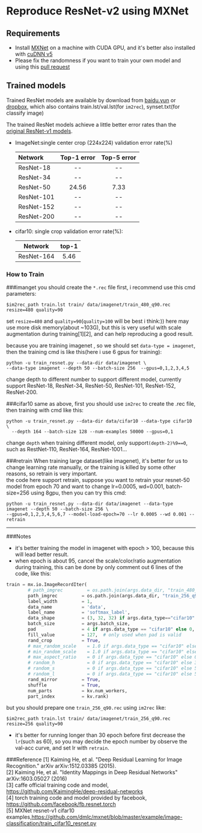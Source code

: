 Reproduce ResNet-v2 using MXNet
=====================================
## Requirements
- Install [MXNet](http://mxnet.readthedocs.io/en/latest/how_to/build.html) on a machine with CUDA GPU, and it's better also installed with [cuDNN v5](https://developer.nvidia.com/cudnn)
- Please fix the randomness if you want to train your own model and using this [pull request](https://github.com/dmlc/mxnet/pull/3001/files)

## Trained models
Trained ResNet models are available by download from [baidu.yun](http://pan.baidu.com/s/1o8GnUxO) or [dropbox](https://www.dropbox.com/sh/681xbcj0oh1jlez/AAA8B7KvcJJXxfwMbXSblGPMa?dl=0), which also contains train.lst/val.lst(for ```im2rec```), synset.txt(for classify image)

The trained ResNet models achieve a little better error rates than the [original ResNet-v1 models](https://github.com/KaimingHe/deep-residual-networks).

* ImageNet:single center crop (224x224) validation error rate(%)

  | Network       | Top-1 error | Top-5 error |
  | :------------ | :---------: | :---------: |
  | ResNet-18     | --       | --       |
  | ResNet-34     | --      | --        |
  | ResNet-50     | 24.56   | 7.33   |
  | ResNet-101    | --       | --        |
  | ResNet-152    | --       | --        |
  | ResNet-200    | --       | --        |


* cifar10: single crop validation error rate(%):

  | Network    | top-1 |
  | :------:   | :---: |
  |ResNet-164  | 5.46 |

### How to Train

###imanget
you should create the ```*.rec``` file first, i recommend use this cmd parameters:  
```shell
$im2rec_path train.lst train/ data/imagenet/train_480_q90.rec resize=480 quality=90
```
set ```resize=480``` and ```quality=90```(```quality=100``` will be best i think:)) here may use more disk memory(about ~103G), but this is very useful with scale augmentation during training[1][2], and can help reproducing a good result.

because you are training imagenet , so we should set ```data-type = imagenet```, then the training cmd is like this(here i use 6 gpus for training):
```shell
python -u train_resnet.py --data-dir data/imagenet \
--data-type imagenet --depth 50 --batch-size 256  --gpus=0,1,2,3,4,5
```
change depth to different number to support different model, currently support ResNet-18, ResNet-34, ResNet-50, ResNet-101, ResNet-152, ResNet-200.

###cifar10
same as above, first you should use ```im2rec``` to create the .rec file, then training with cmd like this:
```shell
python -u train_resnet.py --data-dir data/cifar10 --data-type cifar10 \
  --depth 164 --batch-size 128 --num-examples 50000 --gpus=0,1
```
change ```depth``` when training different model, only support```(depth-2)%9==0```, such as RestNet-110, ResNet-164, ResNet-1001...

###retrain
When training large dataset(like imagenet), it's better for us to change learning rate manually, or the training is killed by some other reasons, so retrain is very important.   
the code here support retrain, suppose you want to retrain your resnet-50 model from epoch 70 and want to change lr=0.0005, wd=0.001, batch-size=256 using 8gpu, then you can try this cmd:
```shell
python -u train_resnet.py --data-dir data/imagenet --data-type imagenet --depth 50 --batch-size 256 \
--gpus=0,1,2,3,4,5,6,7 --model-load-epoch=70 --lr 0.0005 --wd 0.001 --retrain
```  

----------------------------------------
###Notes
* it's better training the model in imagenet with epoch > 100, because this will lead better result.
* when epoch is about 95, cancel the scale/color/ratio augmentation during training, this can be done by only comment out 6 lines of the code, like this:
```python
train = mx.io.ImageRecordIter(
        # path_imgrec         = os.path.join(args.data_dir, "train_480_q90.rec"),
        path_imgrec         = os.path.join(args.data_dir, "train_256_q90.rec"),
        label_width         = 1,
        data_name           = 'data',
        label_name          = 'softmax_label',
        data_shape          = (3, 32, 32) if args.data_type=="cifar10" else (3, 224, 224),
        batch_size          = args.batch_size,
        pad                 = 4 if args.data_type == "cifar10" else 0,
        fill_value          = 127,  # only used when pad is valid
        rand_crop           = True,
        # max_random_scale    = 1.0 if args.data_type == "cifar10" else 1.0,  # 480
        # min_random_scale    = 1.0 if args.data_type == "cifar10" else 0.533,  # 256.0/480.0
        # max_aspect_ratio    = 0 if args.data_type == "cifar10" else 0.25,
        # random_h            = 0 if args.data_type == "cifar10" else 36,  # 0.4*90
        # random_s            = 0 if args.data_type == "cifar10" else 50,  # 0.4*127
        # random_l            = 0 if args.data_type == "cifar10" else 50,  # 0.4*127
        rand_mirror         = True,
        shuffle             = True,
        num_parts           = kv.num_workers,
        part_index          = kv.rank)
```
but you should prepare one ```train_256_q90.rec```  using ```im2rec```  like:
```shell
$im2rec_path train.lst train/ data/imagenet/train_256_q90.rec resize=256 quality=90
```

* it's better for running longer than 30 epoch before first decrease the ```lr```(such as 60), so you may decide  the epoch number by observe the val-acc curve, and set lr with ```retrain```.

###Reference
[1] Kaiming He, et al. "Deep Residual Learning for Image Recognition." arXiv arXiv:1512.03385 (2015).  
[2] Kaiming He, et al. "Identity Mappings in Deep Residual Networks" arXiv:1603.05027 (2016)  
[3] caffe official training code and model, https://github.com/KaimingHe/deep-residual-networks  
[4] torch training code and model provided by facebook, https://github.com/facebook/fb.resnet.torch  
[5] MXNet resnet-v1 cifar10 examples,https://github.com/dmlc/mxnet/blob/master/example/image-classification/train_cifar10_resnet.py
